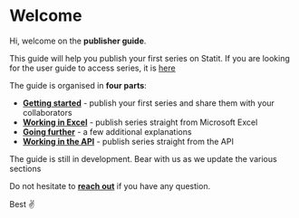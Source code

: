# Welcome

Hi, welcome on the **publisher guide**.

This guide will help you publish your first series on Statit. If you are looking for the user guide to access series, it is [here](http://help_en.gostatit.com)

The guide is organised in **four parts**:

* [**Getting started**](gs/index.md) - publish your first series and share them with your collaborators
* [**Working in Excel**](excel/index.md) - publish series straight from Microsoft Excel
* [**Going further**](next/index.md) - a few additional explanations
* [**Working in the API**](api/index.md) - publish series straight from the API

The guide is still in development. Bear with us as we update the various sections

Do not hesitate to [**reach out**](mailto:help@gostatit.com) if you have any question.

Best ✌️
